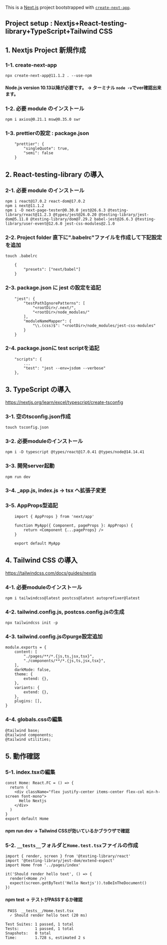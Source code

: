 This is a [Next.js](https://nextjs.org/) project bootstrapped with [`create-next-app`](https://github.com/vercel/next.js/tree/canary/packages/create-next-app).

## Project setup : Nextjs+React-testing-library+TypeScript+Tailwind CSS

## 1. Nextjs Project 新規作成
### 1-1.  create-next-app
    npx create-next-app@11.1.2 . --use-npm
#### Node.js version 10.13以降が必要です。 -> ターミナル `node -v`でver確認出来ます。
### 1-2.  必要 module のインストール
    npm i axios@0.21.1 msw@0.35.0 swr
### 1-3.  prettierの設定 : package.json
~~~
    "prettier": {
        "singleQuote": true,
        "semi": false
    }
~~~  

## 2. React-testing-library の導入

### 2-1.  必要 module のインストール
    npm i react@17.0.2 react-dom@17.0.2
    npm i next@11.1.2
    npm i -D next-page-tester@0.30.0 jest@26.6.3 @testing-library/react@11.2.3 @types/jest@26.0.20 @testing-library/jest-dom@5.11.8 @testing-library/dom@7.29.2 babel-jest@26.6.3 @testing-library/user-event@12.6.0 jest-css-modules@2.1.0
### 2-2.  Project folder 直下に".babelrc"ファイルを作成して下記設定を追加
    touch .babelrc
~~~
    {
        "presets": ["next/babel"]
    }
~~~
### 2-3.  package.json に jest の設定を追記
~~~
    "jest": {
        "testPathIgnorePatterns": [
            "<rootDir>/.next/",
            "<rootDir>/node_modules/"
        ],
        "moduleNameMapper": {
            "\\.(css)$": "<rootDir>/node_modules/jest-css-modules"
        }
    }
~~~
### 2-4.  package.jsonに test scriptを追記
~~~
    "scripts": {
        ...
        "test": "jest --env=jsdom --verbose"
    },
~~~

## 3. TypeScript の導入
https://nextjs.org/learn/excel/typescript/create-tsconfig
### 3-1. 空のtsconfig.json作成
    touch tsconfig.json
### 3-2. 必要moduleのインストール
    npm i -D typescript @types/react@17.0.41 @types/node@14.14.41
### 3-3. 開発server起動
    npm run dev
### 3-4. _app.js, index.js -> tsx へ拡張子変更
### 3-5. AppProps型追記
~~~
    import { AppProps } from 'next/app'

    function MyApp({ Component, pageProps }: AppProps) {
        return <Component {...pageProps} />
    }

    export default MyApp
~~~

## 4. Tailwind CSS の導入
https://tailwindcss.com/docs/guides/nextjs
### 4-1. 必要moduleのインストール
    npm i tailwindcss@latest postcss@latest autoprefixer@latest
### 4-2. tailwind.config.js, postcss.config.jsの生成
    npx tailwindcss init -p
### 4-3. tailwind.config.jsのpurge設定追加
~~~
module.exports = {
    content: [
        "./pages/**/*.{js,ts,jsx,tsx}",
        "./components/**/*.{js,ts,jsx,tsx}",
    ],
    darkMode: false,
    theme: {
        extend: {},
    },
    variants: {
        extend: {},
    },
    plugins: [],
}
~~~
### 4-4. globals.cssの編集
~~~
@tailwind base;
@tailwind components;
@tailwind utilities;
~~~
## 5. 動作確認
### 5-1. index.tsxの編集
~~~
const Home: React.FC = () => {
  return (
    <div className="flex justify-center items-center flex-col min-h-screen font-mono">
      Hello Nextjs
    </div>
  )
}
export default Home
~~~
#### npm run dev -> Tailwind CSSが効いているかブラウザで確認
### 5-2. `__tests__`フォルダと`Home.test.tsx`ファイルの作成
~~~
import { render, screen } from '@testing-library/react'
import '@testing-library/jest-dom/extend-expect'
import Home from '../pages/index'

it('Should render hello text', () => {
  render(<Home />)
  expect(screen.getByText('Hello Nextjs')).toBeInTheDocument()
})
~~~
#### npm test -> テストがPASSするか確認
~~~
 PASS  __tests__/Home.test.tsx
  ✓ Should render hello text (20 ms)

Test Suites: 1 passed, 1 total
Tests:       1 passed, 1 total
Snapshots:   0 total
Time:        1.728 s, estimated 2 s
~~~
